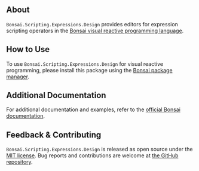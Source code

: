 ## About

`Bonsai.Scripting.Expressions.Design` provides editors for expression scripting operators in the [Bonsai visual reactive programming language](https://bonsai-rx.org).

## How to Use

To use `Bonsai.Scripting.Expressions.Design` for visual reactive programming, please install this package using the [Bonsai package manager](https://bonsai-rx.org/docs/articles/packages.html).

## Additional Documentation

For additional documentation and examples, refer to the [official Bonsai documentation](https://bonsai-rx.org/docs/api/Bonsai.Scripting.Expressions.Design.html).

## Feedback & Contributing

`Bonsai.Scripting.Expressions.Design` is released as open source under the [MIT license](https://licenses.nuget.org/MIT). Bug reports and contributions are welcome at [the GitHub repository](https://github.com/bonsai-rx/expression-scripting).